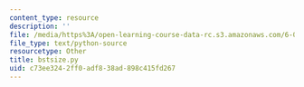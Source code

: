 ```yaml
---
content_type: resource
description: ''
file: /media/https%3A/open-learning-course-data-rc.s3.amazonaws.com/6-006-introduction-to-algorithms-fall-2011/c73ee3242ff0adf838ad898c415fd267_bstsize.py
file_type: text/python-source
resourcetype: Other
title: bstsize.py
uid: c73ee324-2ff0-adf8-38ad-898c415fd267
---
```

